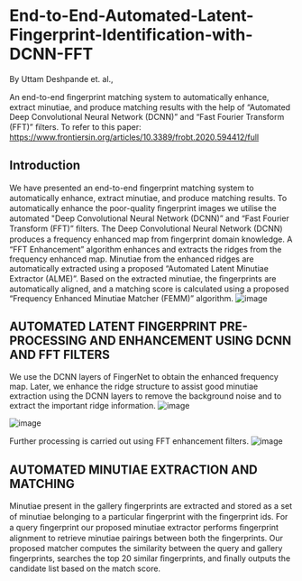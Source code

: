 # End-to-End-Automated-Latent-Fingerprint-Identification-with-DCNN-FFT
By Uttam Deshpande et. al.,







An end-to-end ﬁngerprint matching system to automatically enhance, extract minutiae, and produce matching results with the help of “Automated Deep Convolutional Neural Network (DCNN)” and “Fast Fourier Transform (FFT)” ﬁlters. To refer to this paper: https://www.frontiersin.org/articles/10.3389/frobt.2020.594412/full

## Introduction
We have presented an end-to-end ﬁngerprint matching system to automatically enhance, extract minutiae, and produce matching results. To automatically enhance the poor-quality ﬁngerprint images we utilise the automated "Deep Convolutional Neural Network (DCNN)” and “Fast Fourier Transform (FFT)” ﬁlters. The Deep Convolutional Neural Network (DCNN) produces a frequency enhanced map from ﬁngerprint domain knowledge. A “FFT Enhancement” algorithm enhances and extracts the ridges from the frequency enhanced map. Minutiae from the enhanced ridges are automatically extracted using a proposed “Automated Latent Minutiae Extractor (ALME)”. Based on the extracted minutiae, the ﬁngerprints are automatically aligned, and a matching score is calculated using a proposed “Frequency Enhanced Minutiae Matcher (FEMM)” algorithm. 
![image](https://user-images.githubusercontent.com/107185323/197323498-85bc2958-aa78-4c57-a705-db78e15da314.png)

## AUTOMATED LATENT FINGERPRINT PRE-PROCESSING AND ENHANCEMENT USING DCNN AND FFT FILTERS
We use the DCNN layers of FingerNet to obtain the enhanced frequency map. Later, we enhance the ridge structure to assist good minutiae extraction using the DCNN layers to remove the background noise and to extract the important ridge information. 
![image](https://user-images.githubusercontent.com/107185323/197323622-b1f865c1-4a2c-4094-9386-f3850158900d.png)

![image](https://user-images.githubusercontent.com/107185323/197323641-8e3fe342-9f84-471a-9708-ec577c069d70.png)

Further processing is carried out using FFT enhancement ﬁlters. 
![image](https://user-images.githubusercontent.com/107185323/197323660-d42f663e-aea5-4226-acb9-1d7041880f4b.png)

## AUTOMATED MINUTIAE EXTRACTION AND MATCHING
Minutiae present in the gallery ﬁngerprints are extracted and stored as a set of minutiae belonging to a particular ﬁngerprint with the ﬁngerprint ids. For a query ﬁngerprint our proposed minutiae extractor performs ﬁngerprint alignment to retrieve minutiae pairings between both the ﬁngerprints. Our proposed matcher computes the similarity between the query and gallery ﬁngerprints, searches the top 20 similar ﬁngerprints, and ﬁnally outputs the candidate list based on the match score. 

